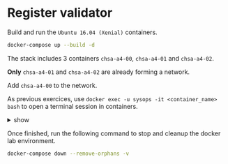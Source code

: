 # Register validator

Build and run the `Ubuntu 16.04 (Xenial)` containers.

```bash
docker-compose up --build -d
```

The stack includes 3 containers `chsa-a4-00`, `chsa-a4-01` and `chsa-a4-02`.

**Only** `chsa-a4-01` and `chsa-a4-02` are already forming a network.

Add `chsa-a4-00` to the network.

As previous exercices, use `docker exec -u sysops -it <container_name> bash` to open a terminal session in containers.

<details><summary>show</summary>
<p>

## Generate validator keys

```bash
# Validator key
sudo sawadm keygen
```

```text
writing file: /etc/sawtooth/keys/validator.priv
writing file: /etc/sawtooth/keys/validator.pub
```

## Generate transaction processor keys

```bash
mkdir -p ~/.sawtooth/keys
sudo sawtooth keygen --key-dir "/home/sysops/.sawtooth/keys/" sysops
```

```text
writing file: /home/sysops/.sawtooth/keys/sysops.priv
writing file: /home/sysops/.sawtooth/keys/sysops.pub
```

### References

* sawtooth.hyperledger.org > Docs > Release 1.0.5  > System Administator's Guide > Running Sawtooth as a Service: [Running Sawtooth](https://sawtooth.hyperledger.org/docs/core/releases/1.0.5/sysadmin_guide/systemd.html#running-sawtooth)
* sawtooth.hyperledger.org > Docs > Release 1.0.5 > CLI Command Reference > sawadm > [sawadm keygen](https://sawtooth.hyperledger.org/docs/core/releases/1.0.5/sysadmin_guide/systemd.html#running-sawtooth)
* sawtooth.hyperledger.org > Docs > Release 1.0.5 > CLI Command Reference > sawtooth > [sawtooth keygen](https://sawtooth.hyperledger.org/docs/core/releases/1.0.5/cli/sawtooth.html#sawtooth-keygen)

</p>
</details>

Once finished, run the following command to stop and cleanup the docker lab environment.

```bash
docker-compose down --remove-orphans -v
```
